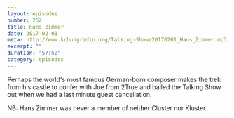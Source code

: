 ```yaml
---
layout: episodes
number: 252
title: Hans Zimmer
date: 2017-02-01
meta: http://www.kchungradio.org/Talking-Show/20170201_Hans_Zimmer.mp3
excerpt: ""
duration: "57:52"
category: episodes
---
```


Perhaps the world's most famous German-born composer makes the trek from his castle to confer with Joe from 2True and bailed the Talking Show out when we had a last minute guest cancellation.

NB: Hans Zimmer was never a member of neither Cluster nor Kluster.
